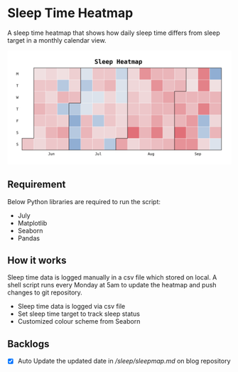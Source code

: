 # Sleep Time Heatmap

A sleep time heatmap that shows how daily sleep time differs from sleep target in a monthly calendar view.

![demo](Sample/heatmap_demo.png)
## Requirement

Below Python libraries are required to run the script:

- July
- Matplotlib
- Seaborn
- Pandas

## How it works

Sleep time data is logged manually in a csv file which stored on local. A shell script runs every Monday at 5am to update the heatmap and push changes to git repository.

- Sleep time data is logged via csv file
- Set sleep time target to track sleep status
- Customized colour scheme from Seaborn

## Backlogs

- [x] Auto Update the updated date in */sleep/sleepmap.md* on blog repository 